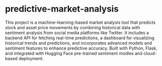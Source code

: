 # predictive-market-analysis
This project is a machine-learning-based market analysis tool that predicts stock and asset price movements by combining historical data with sentiment analysis from social media platforms like Twitter. It includes a backend API for fetching real-time predictions, a dashboard for visualizing historical trends and predictions, and incorporates advanced models and sentiment features to enhance predictive accuracy. Built with Python, Flask, and integrated with Hugging Face pre-trained sentiment modles and cloud-based deployment. 
